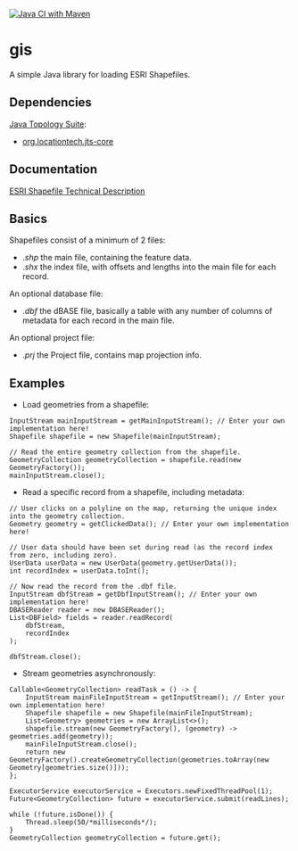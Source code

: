 [![Java CI with Maven](https://github.com/jimnewpower/gis/actions/workflows/maven.yml/badge.svg)](https://github.com/jimnewpower/gis/actions/workflows/maven.yml)

# gis
A simple Java library for loading ESRI Shapefiles.

## Dependencies
[Java Topology Suite](https://github.com/locationtech/jts):
- [org.locationtech.jts-core](https://mvnrepository.com/artifact/org.locationtech.jts/jts-core)

## Documentation
[ESRI Shapefile Technical Description](./ShapefileTechnicalDescription.pdf)

## Basics
Shapefiles consist of a minimum of 2 files:
- ._shp_ the main file, containing the feature data.
- ._shx_ the index file, with offsets and lengths into the main file for each record.  

An optional database file:
- ._dbf_ the dBASE file, basically a table with any number of columns of metadata for each record in the main file.  

An optional project file:
- ._prj_ the Project file, contains map projection info.

## Examples
- Load geometries from a shapefile:
```
InputStream mainInputStream = getMainInputStream(); // Enter your own implementation here!
Shapefile shapefile = new Shapefile(mainInputStream);

// Read the entire geometry collection from the shapefile.
GeometryCollection geometryCollection = shapefile.read(new GeometryFactory());
mainInputStream.close();
```
- Read a specific record from a shapefile, including metadata:
```
// User clicks on a polyline on the map, returning the unique index into the geometry collection.
Geometry geometry = getClickedData(); // Enter your own implementation here!

// User data should have been set during read (as the record index from zero, including zero).
UserData userData = new UserData(geometry.getUserData());
int recordIndex = userData.toInt();

// Now read the record from the .dbf file.
InputStream dbfStream = getDbfInputStream(); // Enter your own implementation here!
DBASEReader reader = new DBASEReader();
List<DBField> fields = reader.readRecord(
    dbfStream, 
    recordIndex
);

dbfStream.close();
```
- Stream geometries asynchronously:
```
Callable<GeometryCollection> readTask = () -> {
    InputStream mainFileInputStream = getInputStream(); // Enter your own implementation here!
    Shapefile shapefile = new Shapefile(mainFileInputStream);
    List<Geometry> geometries = new ArrayList<>();
    shapefile.stream(new GeometryFactory(), (geometry) -> geometries.add(geometry));
    mainFileInputStream.close();
    return new GeometryFactory().createGeometryCollection(geometries.toArray(new Geometry[geometries.size()]));
};

ExecutorService executorService = Executors.newFixedThreadPool(1);
Future<GeometryCollection> future = executorService.submit(readLines);

while (!future.isDone()) {
    Thread.sleep(50/*milliseconds*/);
}
GeometryCollection geometryCollection = future.get();
```

